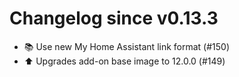 # Changelog since v0.13.3
- 📚 Use new My Home Assistant link format (#150) 
- ⬆️ Upgrades add-on base image to 12.0.0 (#149) 
